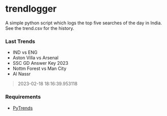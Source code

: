 # trendlogger
A simple python script which logs the top five searches of the day in India.<br>See the trend.csv for the history.<br>

<!-- Last Trends -->
### Last Trends
* IND vs ENG
* Aston Villa vs Arsenal
* SSC GD Answer Key 2023
* Nottm Forest vs Man City
* Al Nassr
> 2023-02-18 18:16:39.953118

<!-- Requirements -->
### Requirements
* [PyTrends](https://github.com/dreyco676/pytrends)
